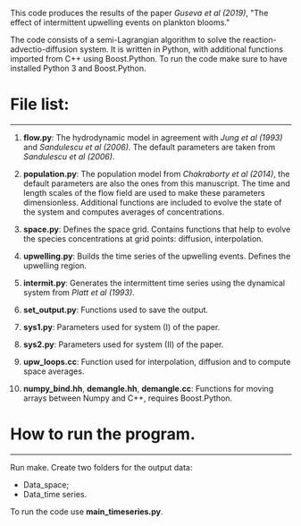 This code produces the results of the paper *Guseva et al (2019)*,
"The effect of intermittent upwelling events on plankton blooms."

The code consists of a semi-Lagrangian algorithm to solve the
reaction-advectio-diffusion system. It is written in Python, with
additional functions imported from C++ using Boost.Python. To run the
code make sure to have installed Python 3 and Boost.Python.


# File list:
--------


1. **flow.py**: The hydrodynamic model in agreement with *Jung et al (1993)*
and *Sandulescu et al (2006)*.  The default parameters are taken from
*Sandulescu et al (2006)*.

2. **population.py**: The population model from *Chakraborty et al
   (2014)*, the default parameters are also the ones from this
   manuscript.  The time and length scales of the flow field are used
   to make these parameters dimensionless.  Additional functions are
   included to evolve the state of the system and computes averages
   of concentrations.

3. **space.py**: Defines the space grid. Contains functions that help to
   evolve the species concentrations at grid points: diffusion,
   interpolation.

4. **upwelling.py**: Builds the time series of the upwelling events.
   Defines the upwelling region.

5. **intermit.py**: Generates the intermittent time series using the
   dynamical system from *Platt et al (1993)*.

6. **set_output.py**: Functions used to save the output.

7. **sys1.py**: Parameters used for system (I) of the paper.

8. **sys2.py**: Parameters used for system (II) of the paper.

9. **upw_loops.cc**: Function used for interpolation, diffusion and
to compute space averages.

10. **numpy_bind.hh**, **demangle.hh**, **demangle.cc**: Functions for
moving arrays between Numpy and C++, requires Boost.Python.


# How to run the program.
-----------------------


Run make. Create two folders for the output data:

* Data_space;
* Data_time series.

To run the code use **main_timeseries.py**.

